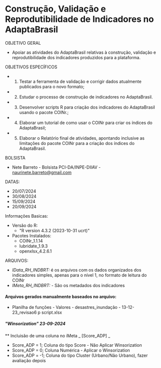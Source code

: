 # Construção, Validação e Reprodutibilidade de Indicadores no AdaptaBrasil 

OBJETIVO GERAL

* Apoiar as atividades do AdaptaBrasil relativas à construção, validação e reprodutibilidade dos indicadores produzidos para a plataforma.

OBJETIVOS ESPECÍFICOS

   - 1.	Testar a ferramenta de validação e corrigir dados atualmente publicados para o novo formato;
   - 2.	Estudar o processo de construção de indicadores no AdaptaBrasil.
   - 3.	Desenvolver scripts R para criação dos indicadores do AdaptaBrasil usando o pacote COINr.;
   - 4.	Elaborar um tutorial de como usar o COINr para criar os índices do AdaptaBrasil; 
   - 5.	Elaborar o Relatório final de atividades, apontando inclusive as limitações do pacote COINr para a criação dos índices do AdaptaBrasil.

BOLSISTA  
* Nete Barreto - Bolsista PCI-DA/INPE-DIIAV - naurinete.barreto@gmail.com

DATAS: 
* 20/07/2024
* 30/08/2024 
* 15/09/2024
* 20/09/2024

Informações Basicas: 
- Versão do R:
  * "R version 4.3.2 (2023-10-31 ucrt)"
- Pacotes Instalados: 
   * COINr_1.1.14
   * lubridate_1.9.3  
   * openxlsx_4.2.6.1     

ARQUIVOS: 
* *IData_RH_INDBRT:* é os arquivos com os dados organizados dos indicadores simples, apenas para o nível  1, no formato de leitura do COINr
* *IMeta_RH_INDBRT:* - São os metadados dos indicadores

#### Arquivos gerados manualmente baseados no arquivo: 
  * Planilha de funções - Valores - desastres_inundação - 13-12-23_revisao6 p script.xlsx

##### "Winsorization" 23-09-2024 
  ** Incluisão de uma coluna no iMeta _ [Score_ADP] _ 
  * Score_ADP = 1; Coluna do tipo Score - Não Aplicar Winsorization 
  * Score_ADP = 0; Coluna Numérica - Aplicar o  Winsorization 
  * Score_ADP = -1; Coluna do tipo Cluster (Urbano/Não Urbano), fazer avaliação depois